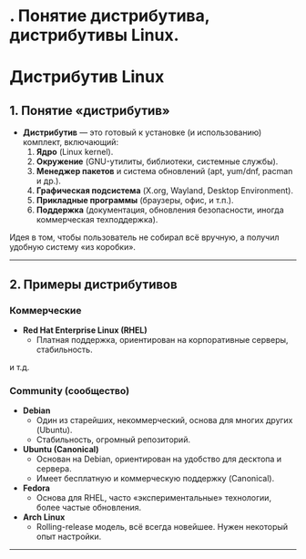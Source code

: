 # . Понятие дистрибутива, дистрибутивы Linux.

# Дистрибутив Linux

## 1. Понятие «дистрибутив»
- **Дистрибутив** — это готовый к установке (и использованию) комплект, включающий:
  1. **Ядро** (Linux kernel).  
  2. **Окружение** (GNU-утилиты, библиотеки, системные службы).  
  3. **Менеджер пакетов** и система обновлений (apt, yum/dnf, pacman и др.).  
  4. **Графическая подсистема** (X.org, Wayland, Desktop Environment).  
  5. **Прикладные программы** (браузеры, офис, и т.п.).  
  6. **Поддержка** (документация, обновления безопасности, иногда коммерческая техподдержка).

Идея в том, чтобы пользователь не собирал всё вручную, а получил удобную систему «из коробки».

---

## 2. Примеры дистрибутивов

### Коммерческие
- **Red Hat Enterprise Linux (RHEL)**  
  - Платная поддержка, ориентирован на корпоративные серверы, стабильность.  

и т.д.

### Community (сообщество)
- **Debian**  
  - Один из старейших, некоммерческий, основа для многих других (Ubuntu).  
  - Стабильность, огромный репозиторий.
- **Ubuntu (Canonical)**  
  - Основан на Debian, ориентирован на удобство для десктопа и сервера.  
  - Имеет бесплатную и коммерческую поддержку (Canonical).
- **Fedora**  
  - Основа для RHEL, часто «экспериментальные» технологии, более частые обновления.
- **Arch Linux**  
  - Rolling-release модель, всё всегда новейшее. Нужен некоторый опыт настройки.  


---

